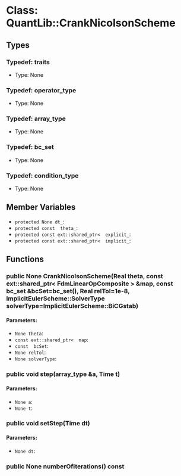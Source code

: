 # Class: QuantLib::CrankNicolsonScheme

## Types
### Typedef: traits
- Type: None

### Typedef: operator_type
- Type: None

### Typedef: array_type
- Type: None

### Typedef: bc_set
- Type: None

### Typedef: condition_type
- Type: None

## Member Variables
- `protected None dt_`: 
- `protected const  theta_`: 
- `protected const ext::shared_ptr<  explicit_`: 
- `protected const ext::shared_ptr<  implicit_`: 

## Functions
### public None CrankNicolsonScheme(Real theta, const ext::shared_ptr< FdmLinearOpComposite > &map, const bc_set &bcSet=bc_set(), Real relTol=1e-8, ImplicitEulerScheme::SolverType solverType=ImplicitEulerScheme::BiCGstab)

#### Parameters:
- `None theta`: 
- `const ext::shared_ptr<  map`: 
- `const  bcSet`: 
- `None relTol`: 
- `None solverType`: 

### public void step(array_type &a, Time t)

#### Parameters:
- `None a`: 
- `None t`: 

### public void setStep(Time dt)

#### Parameters:
- `None dt`: 

### public None numberOfIterations() const


